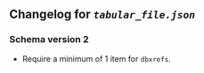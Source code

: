 ## Changelog for *`tabular_file.json`*

### Schema version 2

* Require a minimum of 1 item for `dbxrefs`.
